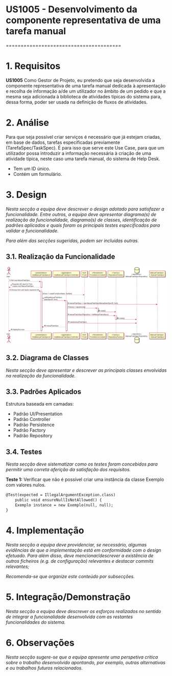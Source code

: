 # US1005 - Desenvolvimento da componente representativa de uma tarefa manual
=======================================


# 1. Requisitos

**US1005**  Como Gestor de Projeto, eu pretendo que seja desenvolvida a componente representativa de uma tarefa manual dedicada à apresentação e recolha de informação a/de um utilizador no âmbito de um pedido e que a mesma seja adicionada à biblioteca de atividades típicas do sistema para, dessa forma, poder ser usada na definição de fluxos de atividades.

# 2. Análise

Para que seja possível criar serviços é necessário que já estejam criadas, em base de dados, tarefas especificadas previamente (TarefaSpec/TaskSpec).
É para isso que serve este Use Case, para que um utilizador possa introduzir a informação necessária à criação de uma atividade típica, neste caso uma tarefa manual, do sistema de Help Desk.

* Tem um ID único.
* Contém um formulário.

# 3. Design

*Nesta secção a equipa deve descrever o design adotado para satisfazer a funcionalidade. Entre outros, a equipa deve apresentar diagrama(s) de realização da funcionalidade, diagrama(s) de classes, identificação de padrões aplicados e quais foram os principais testes especificados para validar a funcionalidade.*

*Para além das secções sugeridas, podem ser incluídas outras.*

## 3.1. Realização da Funcionalidade

![SD_US1005](SD_US1005.png)

## 3.2. Diagrama de Classes

*Nesta secção deve apresentar e descrever as principais classes envolvidas na realização da funcionalidade.*

## 3.3. Padrões Aplicados

Estrutura baseada em camadas:
* Padrão UI/Presentation
* Padrão Controller
* Padrão Persistence
* Padrão Factory
* Padrão Repository

## 3.4. Testes 
*Nesta secção deve sistematizar como os testes foram concebidos para permitir uma correta aferição da satisfação dos requisitos.*

**Teste 1:** Verificar que não é possível criar uma instância da classe Exemplo com valores nulos.

	@Test(expected = IllegalArgumentException.class)
		public void ensureNullIsNotAllowed() {
		Exemplo instance = new Exemplo(null, null);
	}

# 4. Implementação

*Nesta secção a equipa deve providenciar, se necessário, algumas evidências de que a implementação está em conformidade com o design efetuado. Para além disso, deve mencionar/descrever a existência de outros ficheiros (e.g. de configuração) relevantes e destacar commits relevantes;*

*Recomenda-se que organize este conteúdo por subsecções.*

# 5. Integração/Demonstração

*Nesta secção a equipa deve descrever os esforços realizados no sentido de integrar a funcionalidade desenvolvida com as restantes funcionalidades do sistema.*

# 6. Observações

*Nesta secção sugere-se que a equipa apresente uma perspetiva critica sobre o trabalho desenvolvido apontando, por exemplo, outras alternativas e ou trabalhos futuros relacionados.*




